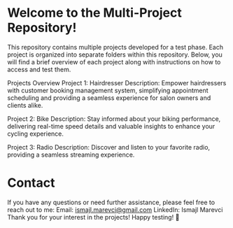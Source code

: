 # Welcome to the Multi-Project Repository! 

This repository contains multiple projects developed for a test phase. Each project is organized into separate folders within this repository. Below, you will find a brief overview of each project along with instructions on how to access and test them.

Projects Overview
Project 1: Hairdresser Description: Empower hairdressers with customer booking management system, simplifying appointment scheduling and providing a seamless experience for salon owners and clients alike.

Project 2: Bike Description: Stay informed about your biking performance, delivering real-time speed details and valuable insights to enhance your cycling experience.

Project 3: Radio Description: Discover and listen to your favorite radio, providing a seamless streaming experience.

# Contact
If you have any questions or need further assistance, please feel free to reach out to me:
Email: ismajl.marevci@gmail.com 
LinkedIn: Ismajl Marevci 
Thank you for your interest in the projects! Happy testing! 🚀
